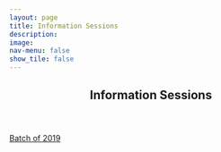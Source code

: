 ```yaml
---
layout: page
title: Information Sessions
description: 
image: 
nav-menu: false
show_tile: false
---
```


<!-- Main -->
<div id="main" class="alt">

<!-- One -->
<section id="one">
	<div class="inner">
		<header class="major">
			<h1>Information Sessions</h1>
		</header>

<!-- Content -->
<p><a href="https://epdampiitb.github.io/p/kaleidoscope/alumni/2019/2019list.html">Batch of 2019</a></p>
    

    

